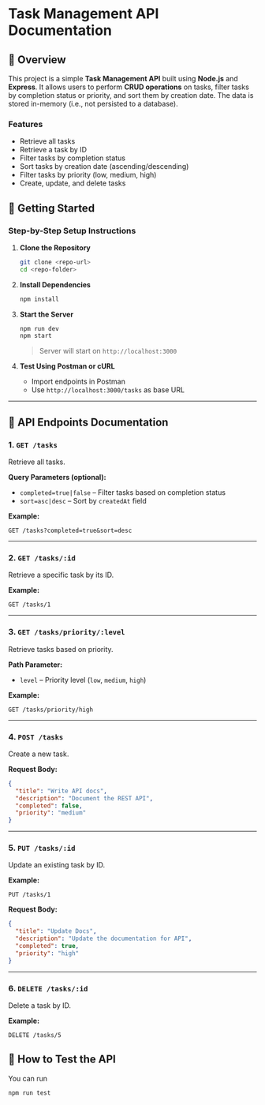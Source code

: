 # Task Management API Documentation

## 📘 Overview

This project is a simple **Task Management API** built using **Node.js** and **Express**. It allows users to perform **CRUD operations** on tasks, filter tasks by completion status or priority, and sort them by creation date. The data is stored in-memory (i.e., not persisted to a database).

### Features

* Retrieve all tasks
* Retrieve a task by ID
* Filter tasks by completion status
* Sort tasks by creation date (ascending/descending)
* Filter tasks by priority (low, medium, high)
* Create, update, and delete tasks

## 🧰 Getting Started

### Step-by-Step Setup Instructions

1. **Clone the Repository**

   ```bash
   git clone <repo-url>
   cd <repo-folder>
   ```

2. **Install Dependencies**

   ```bash
   npm install
   ```

3. **Start the Server**

   ```bash
   npm run dev
   npm start
   ```

   > Server will start on `http://localhost:3000`

4. **Test Using Postman or cURL**

   * Import endpoints in Postman
   * Use `http://localhost:3000/tasks` as base URL

---

## 📌 API Endpoints Documentation

### 1. `GET /tasks`

Retrieve all tasks.

**Query Parameters (optional):**

* `completed=true|false` – Filter tasks based on completion status
* `sort=asc|desc` – Sort by `createdAt` field

**Example:**

```
GET /tasks?completed=true&sort=desc
```

---

### 2. `GET /tasks/:id`

Retrieve a specific task by its ID.

**Example:**

```
GET /tasks/1
```

---

### 3. `GET /tasks/priority/:level`

Retrieve tasks based on priority.

**Path Parameter:**

* `level` – Priority level (`low`, `medium`, `high`)

**Example:**

```
GET /tasks/priority/high
```

---

### 4. `POST /tasks`

Create a new task.

**Request Body:**

```json
{
  "title": "Write API docs",
  "description": "Document the REST API",
  "completed": false,
  "priority": "medium"
}
```

---

### 5. `PUT /tasks/:id`

Update an existing task by ID.

**Example:**

```
PUT /tasks/1
```

**Request Body:**

```json
{
  "title": "Update Docs",
  "description": "Update the documentation for API",
  "completed": true,
  "priority": "high"
}
```

---

### 6. `DELETE /tasks/:id`

Delete a task by ID.

**Example:**

```
DELETE /tasks/5
```

## 🧪 How to Test the API

You can run

   ```bash
   npm run test
   ```